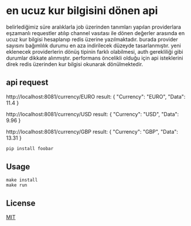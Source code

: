 # en ucuz kur bilgisini dönen api

belirlediğimiz süre aralıklarla job üzerinden tanımları yapılan providerlara eşzamanlı requestler atılıp channel vasıtası ile dönen değerler arasında en ucuz kur bilgisi hesaplanıp redis üzerine yazılmaktadır. burada provider sayısını bağımlılık durumu en aza indirilecek düzeyde tasarlanmıştır. yeni eklenecek providerlerin dönüş tipinin farklı olabilmesi, auth gerekliliği gibi durumlar dikkate alınmıştır. performans öncelikli olduğu için api isteklerini direk redis üzerinden kur bilgisi okunarak dönülmektedir. 

## api request 
http://localhost:8081/currency/EURO
result: {
    "Currency": "EURO",
    "Data": 11.4
}

http://localhost:8081/currency/USD
result: {
    "Currency": "USD",
    "Data": 9.96
}

http://localhost:8081/currency/GBP
result: {
    "Currency": "GBP",
    "Data": 13.31
}

```bash
pip install foobar
```

## Usage

```golang
make install
make run
```




## License
[MIT](https://choosealicense.com/licenses/mit/)